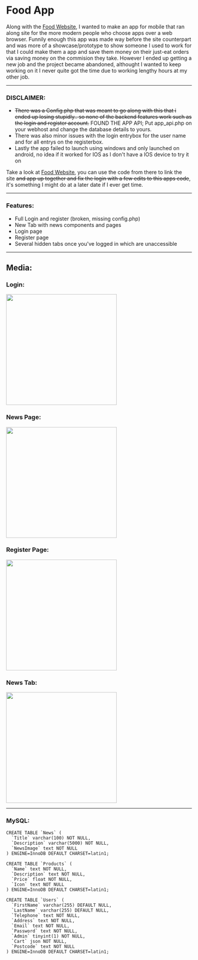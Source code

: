 # Food App
Along with the [Food Website](https://github.com/CusYaBasic/FoodSite), I wanted to make an app for mobile that ran along site for the more modern people who choose apps over a web browser.
Funnily enough this app was made way before the site counterpart and was more of a showcase/prototype to show someone I used to work for that I could make them a app and save them money on their just-eat orders via saving money on the commision they take.
However I ended up getting a new job and the project became abandoned, althought I wanted to keep working on it I never quite got the time due to working lengthy hours at my other job.

---

### DISCLAIMER: 
* ~~There was a Config.php that was meant to go along with this that i ended up losing stupidly.. so none of the backend features work such as the login and register account.~~ FOUND THE APP API; Put app_api.php on your webhost and change the database details to yours.
* There was also minor issues with the login entrybox for the user name and for all entrys on the registerbox.
* Lastly the app failed to launch using windows and only launched on android, no idea if it worked for IOS as I don't have a IOS device to try it on

Take a look at [Food Website](https://github.com/CusYaBasic/FoodSite), you can use the code from there to link the site ~~and app up together and fix the login with a few edits to this apps code~~, it's something I might do at a later date if I ever get time.

---

### Features:
* Full Login and register (broken, missing config.php)
* New Tab with news components and pages
* Login page
* Register page
* Several hidden tabs once you've logged in which are unaccessible

---

## Media:

### Login:
<img src="https://github.com/CusYaBasic/FoodApp/assets/86253238/44789284-7886-47b4-83f5-8a42c34df947" width="300">

### News Page:
<img src="https://github.com/CusYaBasic/FoodApp/assets/86253238/2c1b2411-dd80-4e62-bd4a-1bbf0a794feb" width="300">

### Register Page:
<img src="https://github.com/CusYaBasic/FoodApp/assets/86253238/a699c5e0-dfe1-45eb-98cf-5a7b09441df9" width="300">

### News Tab:
<img src="https://github.com/CusYaBasic/FoodApp/assets/86253238/859a8a38-8ecf-41a1-a01b-7f93781cdb3d" width="300">


---

### MySQL:

```
CREATE TABLE `News` (
  `Title` varchar(100) NOT NULL,
  `Description` varchar(5000) NOT NULL,
  `NewsImage` text NOT NULL
) ENGINE=InnoDB DEFAULT CHARSET=latin1;

CREATE TABLE `Products` (
  `Name` text NOT NULL,
  `Description` text NOT NULL,
  `Price` float NOT NULL,
  `Icon` text NOT NULL
) ENGINE=InnoDB DEFAULT CHARSET=latin1;

CREATE TABLE `Users` (
  `FirstName` varchar(255) DEFAULT NULL,
  `LastName` varchar(255) DEFAULT NULL,
  `Telephone` text NOT NULL,
  `Address` text NOT NULL,
  `Email` text NOT NULL,
  `Password` text NOT NULL,
  `Admin` tinyint(1) NOT NULL,
  `Cart` json NOT NULL,
  `Postcode` text NOT NULL
) ENGINE=InnoDB DEFAULT CHARSET=latin1;

```
